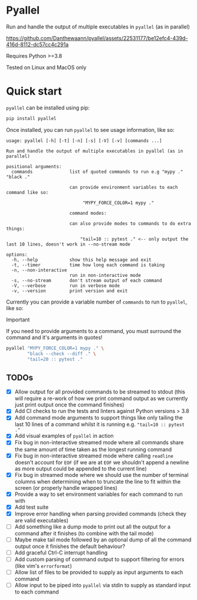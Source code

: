 # Pyallel

Run and handle the output of multiple executables in `pyallel` (as in parallel)

https://github.com/Danthewaann/pyallel/assets/22531177/be12efc4-439d-416d-8112-dc57cc4c291a

Requires Python >=3.8

Tested on Linux and MacOS only

# Quick start

`pyallel` can be installed using pip:

```bash
pip install pyallel
```

Once installed, you can run `pyallel` to see usage information, like so:

```
usage: pyallel [-h] [-t] [-n] [-s] [-V] [-v] [commands ...]

Run and handle the output of multiple executables in pyallel (as in parallel)

positional arguments:
  commands              list of quoted commands to run e.g "mypy ." "black ."

                        can provide environment variables to each command like so:

                             "MYPY_FORCE_COLOR=1 mypy ."

                        command modes:

                        can also provide modes to commands to do extra things:

                            "tail=10 :: pytest ." <-- only output the last 10 lines, doesn't work in --no-stream mode

options:
  -h, --help            show this help message and exit
  -t, --timer           time how long each command is taking
  -n, --non-interactive
                        run in non-interactive mode
  -s, --no-stream       don't stream output of each command
  -V, --verbose         run in verbose mode
  -v, --version         print version and exit
```

Currently you can provide a variable number of `commands` to run to `pyallel`, like so:

> [!IMPORTANT]
> If you need to provide arguments to a command, you must surround the command and it's arguments in quotes!

```bash
pyallel "MYPY_FORCE_COLOR=1 mypy ." \
        "black --check --diff ." \
        "tail=20 :: pytest ."
```

## TODOs

- [x] Allow output for all provided commands to be streamed to stdout (this will require a
      re-work of how we print command output as we currently just print output once the command
      finishes)
- [x] Add CI checks to run the tests and linters against Python versions > 3.8
- [x] Add command mode arguments to support things like only tailing the last 10 lines
      of a command whilst it is running e.g. `"tail=10 :: pytest ."`
- [x] Add visual examples of `pyallel` in action
- [x] Fix bug in non-interactive streamed mode where all commands share the same amount of
      time taken as the longest running command
- [x] Fix bug in non-interactive streamed mode where calling `readline` doesn't
      account for `EOF` (if we are at `EOF` we shouldn't append a newline as more output could
      be appended to the current line)
- [x] Fix bug in streamed mode where we should use the number of terminal columns when
      determining when to truncate the line to fit within the screen (or properly handle wrapped
      lines)
- [x] Provide a way to set environment variables for each command to run with
- [x] Add test suite
- [x] Improve error handling when parsing provided commands (check they are valid executables)
- [ ] Add something like a dump mode to print out all the output for a command after it
      finishes (to combine with the tail mode)
- [ ] Maybe make tail mode followed by an optional dump of all the command output once it
      finishes the default behaviour?
- [ ] Add graceful Ctrl-C interrupt handling
- [ ] Add custom parsing of command output to support filtering for errors (like vim's
      `errorformat`)
- [ ] Allow list of files to be provided to supply as input arguments to each command
- [ ] Allow input to be piped into `pyallel` via stdin to supply as standard input to each
      command
